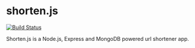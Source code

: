 # shorten.js

[![Build Status](https://travis-ci.org/waltzofpearls/shorten.js.svg)](https://travis-ci.org/waltzofpearls/shorten.js)

Shorten.js is a Node.js, Express and MongoDB powered url shortener app.
